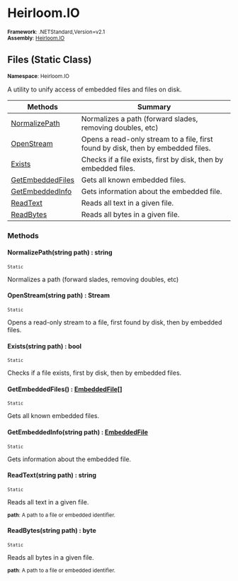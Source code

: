 # Heirloom.IO

<small>**Framework**: .NETStandard,Version=v2.1</small>  
<small>**Assembly**: [Heirloom.IO](../heirloom.io/heirloom.io.md)</small>  

## Files (Static Class)
<small>**Namespace**: Heirloom.IO</sub></small>  

A utility to unify access of embedded files and files on disk.

| Methods | Summary |
|---------|---------|
| [NormalizePath](#NOR9EC63B5C) | Normalizes a path (forward slades, removing doubles, etc) |
| [OpenStream](#OPEE2974FDB) | Opens a read-only stream to a file, first found by disk, then by embedded files. |
| [Exists](#EXI579B48CD) | Checks if a file exists, first by disk, then by embedded files. |
| [GetEmbeddedFiles](#GET6BED90D9) | Gets all known embedded files. |
| [GetEmbeddedInfo](#GETF22A2E1A) | Gets information about the embedded file. |
| [ReadText](#REA5D446B3D) | Reads all text in a given file. |
| [ReadBytes](#REA7862D928) | Reads all bytes in a given file. |

### Methods

#### <a name="NOR9EC63B5C"></a>NormalizePath(string path) : string

<small>`Static`</small>

Normalizes a path (forward slades, removing doubles, etc)


#### <a name="OPEE2974FDB"></a>OpenStream(string path) : Stream

<small>`Static`</small>

Opens a read-only stream to a file, first found by disk, then by embedded files.


#### <a name="EXI579B48CD"></a>Exists(string path) : bool

<small>`Static`</small>

Checks if a file exists, first by disk, then by embedded files.


#### <a name="GET6BED90D9"></a>GetEmbeddedFiles() : [EmbeddedFile[]](heirloom.io.embeddedfile.md)

<small>`Static`</small>

Gets all known embedded files.

#### <a name="GETF22A2E1A"></a>GetEmbeddedInfo(string path) : [EmbeddedFile](heirloom.io.embeddedfile.md)

<small>`Static`</small>

Gets information about the embedded file.


#### <a name="REA5D446B3D"></a>ReadText(string path) : string

<small>`Static`</small>

Reads all text in a given file.

<small>**path**: <param name="path">A path to a file or embedded identifier.</param>  
</small>

#### <a name="REA7862D928"></a>ReadBytes(string path) :  byte

<small>`Static`</small>

Reads all bytes in a given file.

<small>**path**: <param name="path">A path to a file or embedded identifier.</param>  
</small>

